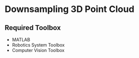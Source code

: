 # Downsampling 3D Point Cloud

## Required Toolbox
- MATLAB
- Robotics System Toolbox
- Computer Vision Toolbox